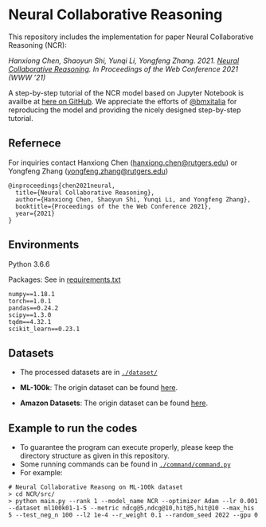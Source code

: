 # Neural Collaborative Reasoning
This repository includes the implementation for paper Neural Collaborative Reasoning (NCR):

*Hanxiong Chen, Shaoyun Shi, Yunqi Li, Yongfeng Zhang. 2021. [Neural Collaborative Reasoning](https://arxiv.org/pdf/2005.08129.pdf). 
In Proceedings of the Web Conference 2021 (WWW ’21)*

A step-by-step tutorial of the NCR model based on Jupyter Notebook is availbe at [here on GitHub](https://github.com/bmxitalia/NCRProject). We appreciate the efforts of [@bmxitalia](https://github.com/bmxitalia) for reproducing the model and providing the nicely designed step-by-step tutorial.

## Refernece

For inquiries contact Hanxiong Chen (hanxiong.chen@rutgers.edu) or Yongfeng Zhang (yongfeng.zhang@rutgers.edu)

```
@inproceedings{chen2021neural,
  title={Neural Collaborative Reasoning},
  author={Hanxiong Chen, Shaoyun Shi, Yunqi Li, and Yongfeng Zhang},
  booktitle={Proceedings of the the Web Conference 2021},
  year={2021}
}
```

## Environments

Python 3.6.6

Packages: See in [requirements.txt](https://github.com/rutgerswiselab/NCR/blob/master/requirements.txt)

```
numpy==1.18.1
torch==1.0.1
pandas==0.24.2
scipy==1.3.0
tqdm==4.32.1
scikit_learn==0.23.1
```

## Datasets

- The processed datasets are in  [`./dataset/`](https://github.com/rutgerswiselab/NCR/tree/master/dataset)

- **ML-100k**: The origin dataset can be found [here](https://grouplens.org/datasets/movielens/100k/). 

- **Amazon Datasets**: The origin dataset can be found [here](http://jmcauley.ucsd.edu/data/amazon/). 
    

## Example to run the codes
-   To guarantee the program can execute properly, please keep the directory structure as given in this repository.
-   Some running commands can be found in [`./command/command.py`](https://github.com/rutgerswiselab/NCR/blob/master/command/command.py)
-   For example:

```
# Neural Collaborative Reasong on ML-100k dataset
> cd NCR/src/
> python main.py --rank 1 --model_name NCR --optimizer Adam --lr 0.001 --dataset ml100k01-1-5 --metric ndcg@5,ndcg@10,hit@5,hit@10 --max_his 5 --test_neg_n 100 --l2 1e-4 --r_weight 0.1 --random_seed 2022 --gpu 0
```
